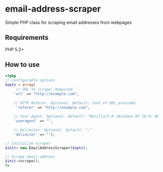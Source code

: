 # email-address-scraper
Simple PHP class for scraping email addresses from webpages

## Requirements
PHP 5.2+

## How to use
```php
<?php
// Configurable options
$opts = array(
	 // URL to scrape. Required
	'url' => "http://example.com",
	
	// HTTP Referer. Optional. Default: root of URL provided
	 'referer' => "http://example.com",
	 
	// User Agent. Optional. Default: "Mozilla/5.0 (Windows NT 10.0; WOW64) AppleWebKit/537.36 (KHTML, like Gecko) Chrome/46.0.2490.80 Safari/537.36"
 	'useragent' => "",
 	
 	// Delimiter. Optional. Default: ";"
 	'delimiter' => "");

// Initialize scraper
$init= new EmailAddressScraper($opts);

// Scrape email address
$init->scrape();
?>
```
